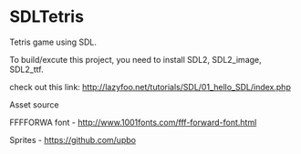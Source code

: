 # SDLTetris

Tetris game using SDL.

To build/excute this project, you need to install SDL2, SDL2_image, SDL2_ttf.

check out this link: http://lazyfoo.net/tutorials/SDL/01_hello_SDL/index.php


Asset source

FFFFORWA font - http://www.1001fonts.com/fff-forward-font.html

Sprites - https://github.com/upbo
